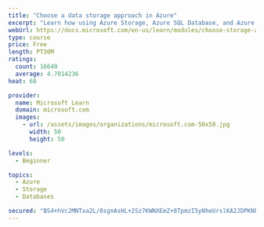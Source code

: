 ```yaml
---
title: "Choose a data storage approach in Azure"
excerpt: "Learn how using Azure Storage, Azure SQL Database, and Azure Cosmos DB - or a combination of them - for your business scenario is the best way to get the most performant solution."
webUrl: https://docs.microsoft.com/en-us/learn/modules/choose-storage-approach-in-azure/
type: course
price: Free
length: PT30M
ratings:
  count: 16649
  average: 4.7014236
heat: 68

provider:
  name: Microsoft Learn
  domain: microsoft.com
  images:
    - url: /assets/images/organizations/microsoft.com-50x50.jpg
      width: 50
      height: 50

levels:
  - Beginner

topics:
  - Azure
  - Storage
  - Databases

secured: "BS4+hVc2MNTxa2L/8sgnAsHL+2Sz7KWNXEmZ+8TpmzI5yNheUrslKA2JDPKNkDEWQn/mEbpptI+djo7P91yBh5dB2DCt7C0GXO7o8N8298QgapphDMOoaq6paUu4q6ak1fq7I6jfkzebAFUVdK8ovrOxRqRKpfbYNMqxylgnb8GO3sdi/Axc4wPYbhgWRQ9lJzSpV3Q+HewpI2P+sKzc40zIfzoRD1S8ApfmOghmP2qWKY+fATFPQOdHS09f9gXQxQZotppTdX06+t+HHcLHTfyso0tNNVHHmjmeZlGciEMgt7FNEHz0solcmHFL5kWWIll9OXYxccQ8K16+QrA0MgqJQ4ceiIpj4d8HYB6HT1+h139Nqs9UZQGU1mPZ3A1WNOGKJApb7wCQ5U5Rk/rtV9OIqRNUySsNcSX/BygErL3QivwcdyvI4g2sNaPM5Ttu;Pamx94fYqLCzhZV52N96pg=="
---
```


